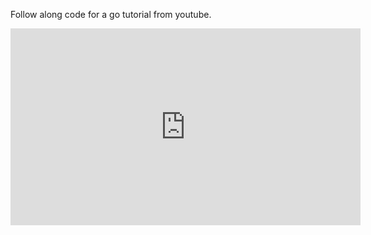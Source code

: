 Follow along code for a go tutorial from youtube. 

<iframe width="560" height="315" src="https://www.youtube.com/embed/8uiZC0l4Ajw?si=W_Z9ZtKEg_8JjLr7" frameborder="0" allowfullscreen></iframe>
